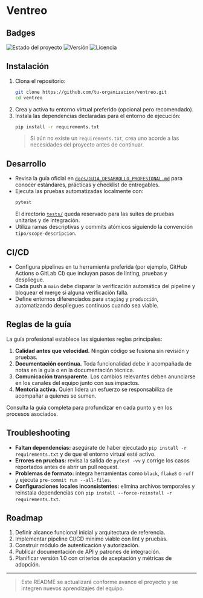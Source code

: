 # Ventreo

## Badges

![Estado del proyecto](https://img.shields.io/badge/estado-en%20desarrollo-blue.svg)
![Versión](https://img.shields.io/badge/version-0.1.0-orange.svg)
![Licencia](https://img.shields.io/badge/licencia-MIT-green.svg)

## Instalación

1. Clona el repositorio:
   ```bash
   git clone https://github.com/tu-organizacion/ventreo.git
   cd ventreo
   ```
2. Crea y activa tu entorno virtual preferido (opcional pero recomendado).
3. Instala las dependencias declaradas para el entorno de ejecución:
   ```bash
   pip install -r requirements.txt
   ```
   > Si aún no existe un `requirements.txt`, crea uno acorde a las necesidades del proyecto antes de continuar.

## Desarrollo

- Revisa la guía oficial en [`docs/GUIA_DESARROLLO_PROFESIONAL.md`](docs/GUIA_DESARROLLO_PROFESIONAL.md) para conocer estándares, prácticas y checklist de entregables.
- Ejecuta las pruebas automatizadas localmente con:
  ```bash
  pytest
  ```
  El directorio [`tests/`](tests/) queda reservado para las suites de pruebas unitarias y de integración.
- Utiliza ramas descriptivas y commits atómicos siguiendo la convención `tipo/scope-descripcion`.

## CI/CD

- Configura pipelines en tu herramienta preferida (por ejemplo, GitHub Actions o GitLab CI) que incluyan pasos de linting, pruebas y despliegue.
- Cada push a `main` debe disparar la verificación automática del pipeline y bloquear el merge si alguna verificación falla.
- Define entornos diferenciados para `staging` y `producción`, automatizando despliegues continuos cuando sea viable.

## Reglas de la guía

La guía profesional establece las siguientes reglas principales:

1. **Calidad antes que velocidad.** Ningún código se fusiona sin revisión y pruebas.
2. **Documentación continua.** Toda funcionalidad debe ir acompañada de notas en la guía o en la documentación técnica.
3. **Comunicación transparente.** Los cambios relevantes deben anunciarse en los canales del equipo junto con sus impactos.
4. **Mentoría activa.** Quien lidera un esfuerzo se responsabiliza de acompañar a quienes se sumen.

Consulta la guía completa para profundizar en cada punto y en los procesos asociados.

## Troubleshooting

- **Faltan dependencias:** asegúrate de haber ejecutado `pip install -r requirements.txt` y de que el entorno virtual esté activo.
- **Errores en pruebas:** revisa la salida de `pytest -vv` y corrige los casos reportados antes de abrir un pull request.
- **Problemas de formato:** integra herramientas como `black`, `flake8` o `ruff` y ejecuta `pre-commit run --all-files`.
- **Configuraciones locales inconsistentes:** elimina archivos temporales y reinstala dependencias con `pip install --force-reinstall -r requirements.txt`.

## Roadmap

1. Definir alcance funcional inicial y arquitectura de referencia.
2. Implementar pipeline CI/CD mínimo viable con lint y pruebas.
3. Construir módulo de autenticación y autorización.
4. Publicar documentación de API y patrones de integración.
5. Planificar versión 1.0 con criterios de aceptación y métricas de adopción.

---

> Este README se actualizará conforme avance el proyecto y se integren nuevos aprendizajes del equipo.
